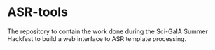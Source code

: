 # ASR-tools
The repository to contain the work done during the Sci-GaIA Summer Hackfest to build a web interface to ASR template processing.
